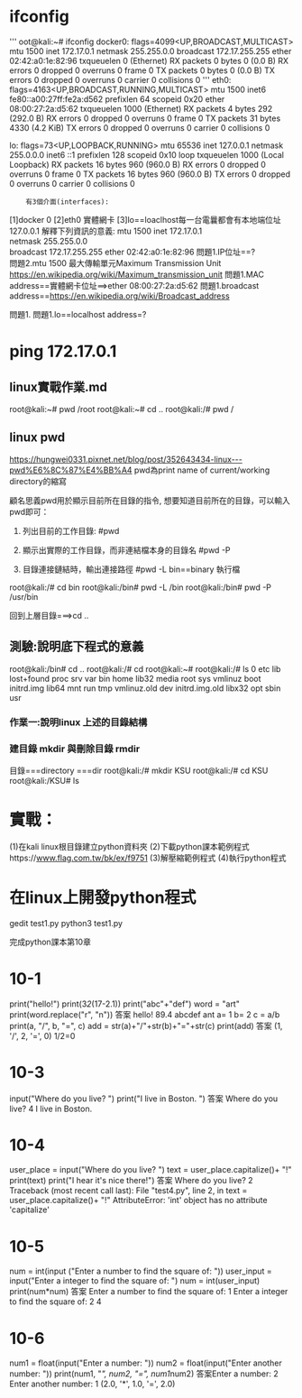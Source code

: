 # ifconfig
'''
oot@kali:~# ifconfig
docker0: flags=4099<UP,BROADCAST,MULTICAST>  mtu 1500
        inet 172.17.0.1  netmask 255.255.0.0  broadcast 172.17.255.255
        ether 02:42:a0:1e:82:96  txqueuelen 0  (Ethernet)
        RX packets 0  bytes 0 (0.0 B)
        RX errors 0  dropped 0  overruns 0  frame 0
        TX packets 0  bytes 0 (0.0 B)
        TX errors 0  dropped 0 overruns 0  carrier 0  collisions 0
'''
eth0: flags=4163<UP,BROADCAST,RUNNING,MULTICAST>  mtu 1500
        inet6 fe80::a00:27ff:fe2a:d562  prefixlen 64  scopeid 0x20<link>
        ether 08:00:27:2a:d5:62  txqueuelen 1000  (Ethernet)
        RX packets 4  bytes 292 (292.0 B)
        RX errors 0  dropped 0  overruns 0  frame 0
        TX packets 31  bytes 4330 (4.2 KiB)
        TX errors 0  dropped 0 overruns 0  carrier 0  collisions 0

lo: flags=73<UP,LOOPBACK,RUNNING>  mtu 65536
        inet 127.0.0.1  netmask 255.0.0.0
        inet6 ::1  prefixlen 128  scopeid 0x10<host>
        loop  txqueuelen 1000  (Local Loopback)
        RX packets 16  bytes 960 (960.0 B)
        RX errors 0  dropped 0  overruns 0  frame 0
        TX packets 16  bytes 960 (960.0 B)
        TX errors 0  dropped 0 overruns 0  carrier 0  collisions 0
        
        有3個介面(interfaces):
[1]docker 0
[2]eth0 實體網卡
[3]lo==loaclhost每一台電曩都會有本地端位址  127.0.0.1
解釋下列資訊的意義:
mtu 1500
inet 172.17.0.1  
netmask 255.255.0.0  
broadcast 172.17.255.255
ether 02:42:a0:1e:82:96
問題1.IP位址==?  
問題2.mtu 1500  最大傳輸單元Maximum Transmission Unit  https://en.wikipedia.org/wiki/Maximum_transmission_unit
問題1.MAC address==實體網卡位址==>ether 08:00:27:2a:d5:62
問題1.broadcast address==https://en.wikipedia.org/wiki/Broadcast_address
      
問題1.
問題1.lo==localhost address=?
# ping 172.17.0.1

## linux實戰作業.md
root@kali:~# pwd
/root
root@kali:~# cd ..
root@kali:/# pwd
/
## linux pwd
https://hungwei0331.pixnet.net/blog/post/352643434-linux---pwd%E6%8C%87%E4%BB%A4
pwd為print name of current/working directory的縮寫

顧名思義pwd用於顯示目前所在目錄的指令,
想要知道目前所在的目錄，可以輸入pwd即可：
1. 列出目前的工作目錄:
#pwd

2. 顯示出實際的工作目錄，而非連結檔本身的目錄名
#pwd -P

3. 目錄連接鏈結時，輸出連接路徑
#pwd -L
bin==binary 執行檔

root@kali:/# cd bin
root@kali:/bin# pwd -L
/bin
root@kali:/bin# pwd -P
/usr/bin

回到上層目錄===>cd ..
## 測驗:說明底下程式的意義
root@kali:/bin# cd ..
root@kali:/# cd
root@kali:~# 
root@kali:/# ls
0     etc             lib     lost+found  proc  srv  var
bin   home            lib32   media       root  sys  vmlinuz
boot  initrd.img      lib64   mnt         run   tmp  vmlinuz.old
dev   initrd.img.old  libx32  opt         sbin  usr
### 作業一:說明linux 上述的目錄結構
### 建目錄 mkdir 與刪除目錄 rmdir
目錄===directory ===dir
root@kali:/# mkdir KSU
root@kali:/# cd KSU
root@kali:/KSU# ls
# 實戰：
 (1)在kali linux根目錄建立python資料夾
 (2)下載python課本範例程式https://www.flag.com.tw/bk/ex/f9751
 (3)解壓縮範例程式
 (4)執行python程式

# 在linux上開發python程式
gedit test1.py
python3 test1.py

完成python課本第10章
# 10-1
print("hello!")
print(3*2*(17-2.1))
print("abc"+"def")
word = "art"
print(word.replace("r", "n"))
答案
hello!
89.4
abcdef
ant
a= 1
b= 2
c = a/b
print(a, "/", b, "=", c) 
add = str(a)+"/"+str(b)+"="+str(c)
print(add)
答案
(1, '/', 2, '=', 0)
1/2=0
# 10-3
input("Where do you live? ")
print("I live in Boston. ")
答案
Where do you live? 4
I live in Boston. 
# 10-4
user_place = input("Where do you live? ")
text = user_place.capitalize()+ "!"
print(text) 
print("I hear it's nice there!") 
答案
Where do you live? 2
Traceback (most recent call last):
  File "test4.py", line 2, in <module>
    text = user_place.capitalize()+ "!"
AttributeError: 'int' object has no attribute 'capitalize'
# 10-5
num = int(input ("Enter a number to find the square of: "))
user_input = input("Enter a integer to find the square of: ")
num = int(user_input) 
print(num*num)
答案
Enter a number to find the square of: 1
Enter a integer to find the square of: 2
4
# 10-6
num1 = float(input("Enter a number: "))
num2 = float(input("Enter another number: "))
print(num1, "*", num2, "=", num1*num2)
答案Enter a number: 2
Enter another number: 1
(2.0, '*', 1.0, '=', 2.0)

